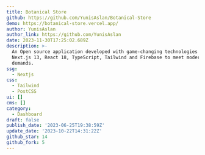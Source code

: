 ```yaml
---
title: Botanical Store
github: https://github.com/YunisAslan/Botanical-Store
demo: https://botanical-store.vercel.app/
author: YunisAslan
author_link: https://github.com/YunisAslan
date: 2023-11-30T17:25:02.689Z
description: >-
  An Open source application developed with game-changing technologies such as
  Next.js 13, React 18, TypeScript, Tailwind and Firebase to meet modern
  demands.
ssg:
  - Nextjs
css:
  - Tailwind
  - PostCSS
ui: []
cms: []
category:
  - Dashboard
draft: false
publish_date: '2023-06-25T19:38:59Z'
update_date: '2023-10-22T14:31:22Z'
github_star: 14
github_fork: 5
---
```

